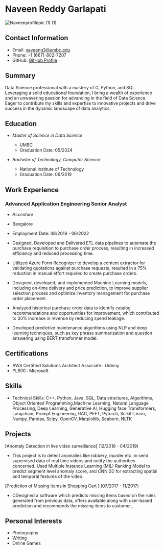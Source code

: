 # Naveen Reddy Garlapati
![Naveenprofilepic (1) (1)](https://github.com/naveen02589/UMBC-DATA606-Capstone/assets/30066521/be12be0a-28ca-4d47-b5ce-a260a51a9d10)



## Contact Information
- Email: naveeng3@umbc.edu
- Phone: +1 (667)-802-7207
- GitHub: [GitHub Profile](https://https://https://github.com/naveen02589)

## Summary
Data Science professional with a mastery of C, Python, and SQL. Leveraging a solid educational foundation, I bring a wealth of experience and an unwavering passion for advancing in the field of Data Science. 
Eager to contribute my skills and expertise to innovative projects and drive success in the dynamic landscape of data analytics.
## Education
- *Master of Science in Data Science*
  - UMBC
  - Graduation Date: 05/2024

- *Bachelor of Technology, Computer Science*
  - National Institute of Technology
  - Graduation Date: 06/2019

## Work Experience
### Advanced Application Engineering Senior Analyst
- *Accenture*
- Bangalore
- Employment Date: 08/2019 - 06/2022 
- Designed, Developed and Delivered ETL data pipelines to automate the purchase requisition to purchase order process,
resulting in increased efficiency and reduced processing time.

- Utilized Azure Form Recognizer to develop a content extractor for validating quotations against purchase requests, resulted
in a 75% reduction in manual effort required to create purchase orders.

- Designed, developed, and implemented Machine Learning models, including on-time delivery and price prediction, to
improve supplier selection process and optimize inventory management for purchase order placement.
- Analyzed historical purchase order data to identify catalog recommendations and opportunities for improvement, which
contributed to 30% increase in revenue by reducing spend leakage.
- Developed predictive maintenance algorithms using NLP and deep learning techniques, such as key phrase summarization
and question answering using BERT transformer model.

## Certifications
- AWS Certified Solutions Architect Associate
  : Udemy
- PL900
  : Microsoft


## Skills
- Technical Skills: C++, Python, Java, SQL, Data structures, Algorithms, Object Oriented Programming,Machine Learning, Natural Language Processing, Deep Learning,
  Generative AI, Hugging face Transformers, Langchain, Prompt Engineering, RAG, PEFT, Pytorch, Scikit-Learn, Numpy, Pandas, Scipy, OpenCV, Matplotlib, Seaborn, NLTK
## Projects
[Anomaly Detection in live video surveillance] (12/2018 - 04/2019)
  
- This project is to detect anomalies like robbery, murder etc. in semi supervised data of real time videos and notify the
authorities concerned. Used Multiple Instance Learning (MIL) Ranking Model to predict segment level anomaly score, and
CNN 3D for extracting spatial and temporal features of the video.

[Prediction of Missing Items in Shopping Cart ] (07/2017 - 11/2017)
- CDesigned a software which predicts missing items based on the rules generated from previous data, offers available along with
user-based prediction and recommends the missing items to customer..

## Personal Interests
- Photography
- Writing
- Online Games

